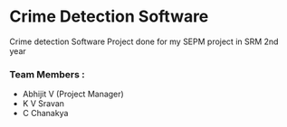 # Crime Detection Software
Crime detection Software Project done for my SEPM project in SRM 2nd year
### Team Members :
- Abhijit V (Project Manager)
- K V Sravan
- C Chanakya
